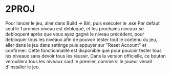 # 2PROJ

Pour lancer le jeu, aller dans Build -> Bin, puis executer le .exe
Par defaut seul le 1 premier niveau est debloqué, et les prochains niveaux se debloquent après que vous ayez gagné le niveau précédent, pour debloquer tous les niveaux afin de pouvoir tester tout le contenu du jeu, aller dans le jeu dans settings puis appuyer sur "Reset Account" et confirmer.
Cette fonctionnalité est disponible que pour pouvoir tester tous les niveaux sans devoir tous les réussir. Dans la version officielle, ce bouton verouillera tous les niveaux sauf le premier, comme si le joueur venait d'installer le jeu.
